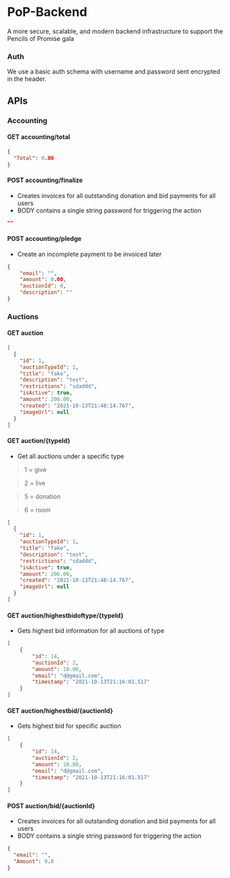 # PoP-Backend
A more secure, scalable, and modern backend infrastructure to support the Pencils of Promise gala

### Auth
We use a basic auth schema with username and password sent encrypted in the header.

## APIs

### Accounting

#### GET accounting/total
```json
{
  "Total": 0.00
}
```
#### POST accounting/finalize
- Creates invoices for all outstanding donation and bid payments for all users
- BODY contains a single string password for triggering the action
```json
""
```

#### POST accounting/pledge
- Create an incomplete payment to be invoiced later
```json
{
    "email": "",
    "amount": 0.00,
    "auctionId": 0,
    "description": ""
}
```

### Auctions

#### GET auction
```json
[
  {
    "id": 1,
    "auctionTypeId": 1,
    "title": "fake",
    "description": "test",
    "restrictions": "sdaddd",
    "isActive": true,
    "amount": 206.00,
    "created": "2021-10-13T21:48:14.767",
    "imageUrl": null
  }
]

```

#### GET auction/{typeId}
- Get all auctions under a specific type
> 1 = give

> 2 = live

> 5 = donation

> 6 = room

```json
[
  {
    "id": 1,
    "auctionTypeId": 1,
    "title": "fake",
    "description": "test",
    "restrictions": "sdaddd",
    "isActive": true,
    "amount": 206.00,
    "created": "2021-10-13T21:48:14.767",
    "imageUrl": null
  }
]

```

#### GET auction/highestbidoftype/{typeId}
- Gets highest bid information for all auctions of type
```json
[
    {
        "id": 14,
        "auctionId": 2,
        "amount": 10.00,
        "email": "d@gmail.com",
        "timestamp": "2021-10-13T21:16:01.517"
    }
]
```

#### GET auction/highestbid/{auctionId}
- Gets highest bid for specific auction
```json
[
    {
        "id": 14,
        "auctionId": 2,
        "amount": 10.00,
        "email": "d@gmail.com",
        "timestamp": "2021-10-13T21:16:01.517"
    }
]
```

#### POST auction/bid/{auctionId}
- Creates invoices for all outstanding donation and bid payments for all users
- BODY contains a single string password for triggering the action
```json
{
  "email": "",
  "Amount": 0.0
}
```
